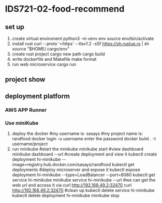 # IDS721-02-food-recommend
## set up
1. create virtual enviroment
    python3 -m venv env
    source env/bin/activate
2. install rust
    curl --proto '=https' --tlsv1.2 -sSf https://sh.rustup.rs | sh
    source "$HOME/.cargo/env"
3. create rust project
    cargo new path
    cargo build
4. write dockerfile and Makefile
    make format
5.  run web microservice
    cargo run

## project show

## deployment platform
### AWS APP Runner

### Use miniKube
1. deploy the docker
#my username is: sasays
#my project name is: randfood
    docker login -u username
    enter the password
    docker build . -t username/project
2. run minikube
#start the minikube
    minikube start
#view dashboard
    minikube dashboard --url
#create deployment and view it
    kubectl create deployment hi-minikube --image=registry.hub.docker.com/sasays/randfood
    kubectl get deployments
#deploy microserver and expose it
    kubectl expose deployment hi-minikube --type=LoadBalancer --port=8080
    kubectl get service hi-minikube
    minikube service hi-minikube  --url
#we can get the web url and access it via curl
    http://192.168.49.2:32470
    curl http://192.168.49.2:32470
#clean up
    kubectl delete service hi-minikube
    kubectl delete deployment hi-minikube
    minikube stop
##